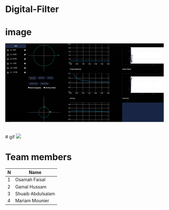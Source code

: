 # Digital-Filter
# image
<img src="gif/digital_Filter.jpg">
<br><br><br>
# gif 
<IMG SRC="gif/Animation.gif">
<br>

# Team members 
  
| N             | Name          |
| ------------- | ------------- |
| 1             | Osamah Faisal |
| 2             | Gamal Hussam |
| 3             |   Shuaib Abdulsalam |
| 4             |  Mariam Mounier |
